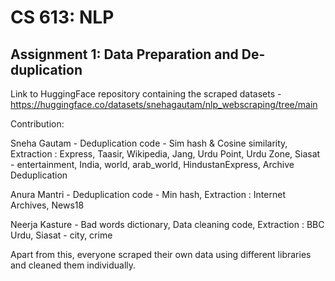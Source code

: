 # CS 613: NLP
## Assignment 1: Data Preparation and De-duplication

Link to HuggingFace repository containing the scraped datasets - https://huggingface.co/datasets/snehagautam/nlp_webscraping/tree/main

Contribution:

Sneha Gautam - Deduplication code - Sim hash & Cosine similarity, 
Extraction : Express, Taasir, Wikipedia, Jang, Urdu Point, Urdu Zone, Siasat - entertainment, India, world, arab_world, HindustanExpress, Archive 
Deduplication

Anura Mantri - Deduplication code - Min hash, 
Extraction : Internet Archives, News18

Neerja Kasture - Bad words dictionary, Data cleaning code, 
Extraction : BBC Urdu, Siasat - city, crime

Apart from this, everyone scraped their own data using different libraries and cleaned them individually.


